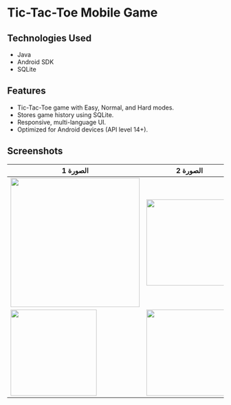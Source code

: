 # Tic-Tac-Toe Mobile Game

## Technologies Used
- Java
- Android SDK
- SQLite

## Features
- Tic-Tac-Toe game with Easy, Normal, and Hard modes.
- Stores game history using SQLite.
- Responsive, multi-language UI.
- Optimized for Android devices (API level 14+).

## Screenshots

| الصورة 1 | الصورة 2 | الصورة 3 |
|----------|----------|----------|
| <img src="https://github.com/user-attachments/assets/e7c477d7-fdec-4bec-839d-822c5e7e90a3" width="300" width="200" /> | <img src="https://github.com/user-attachments/assets/3995fca4-8f96-4d5e-ace3-6b962954b8ba" width="200" /> | <img src="https://github.com/user-attachments/assets/a1302c63-1ecd-4fc0-8a03-4653665f699f" width="200" /> |
| <img src="https://github.com/user-attachments/assets/af92af93-76e7-4b34-8b18-9e305323c739" width="200" /> | <img src="https://github.com/user-attachments/assets/8ddfb933-df8e-4f2a-ac11-e5a04053f306" width="200" /> | <img src="https://github.com/user-attachments/assets/d37a6721-6deb-4ad1-beb2-fa80646aaf11" width="200" /> |


